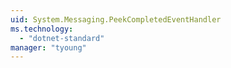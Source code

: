 ```yaml
---
uid: System.Messaging.PeekCompletedEventHandler
ms.technology: 
  - "dotnet-standard"
manager: "tyoung"
---
```

